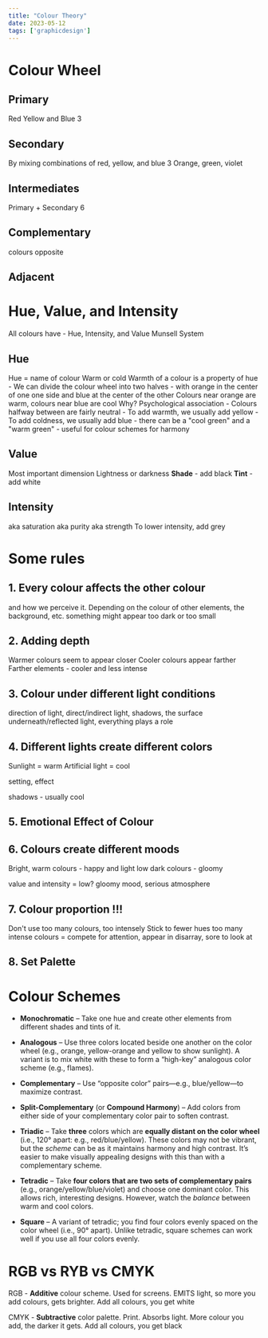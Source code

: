 ```yaml
---
title: "Colour Theory"
date: 2023-05-12
tags: ['graphicdesign']
---
```


# Colour Wheel
## Primary
Red Yellow and Blue
3
## Secondary
By mixing combinations of red, yellow, and blue
3
Orange, green, violet
## Intermediates
Primary + Secondary
6

## Complementary 
colours opposite

## Adjacent


# Hue, Value, and Intensity

All colours have - Hue, Intensity, and Value
Munsell System

## Hue 
Hue = name of colour
Warm or cold
Warmth of a colour is a property of hue
	- We can divide the colour wheel into two halves - 
	  with orange in the center of one one side  and blue at the center of the other   Colours near orange are warm, colours near blue are cool
	  Why? Psychological association
	  - Colours halfway between are fairly neutral
	  - To add warmth, we usually add yellow
	  - To add coldness, we usually add blue
	  - there can be a "cool green" and a "warm green"
	  - useful for colour schemes for harmony

## Value 
Most important dimension
Lightness or darkness 
**Shade** - add black
**Tint** - add white

## Intensity
aka saturation aka purity aka strength
To lower intensity, add grey

# Some rules 

## 1. Every colour affects the other colour 
and how we perceive it. 
Depending on the colour of other elements, the background, etc. something might appear too dark or too small

## 2. Adding depth 
Warmer colours seem to appear closer 
Cooler colours appear farther
Farther elements - cooler and less intense

## 3. Colour under different light conditions
direction of light, direct/indirect light, shadows, the surface underneath/reflected light, everything plays a role

## 4. Different lights create different colors
Sunlight = warm
Artificial light = cool 

setting, effect 

shadows - usually cool

## 5. Emotional Effect of Colour

## 6. Colours create different moods
Bright, warm colours - happy and light
low dark colours - gloomy

value and intensity = low? gloomy mood, serious atmosphere

## 7. Colour proportion !!!
Don't use too many colours, too intensely 
Stick to fewer hues 
too many intense colours = compete for attention, appear in disarray, sore to look at

## 8. Set Palette

# Colour Schemes
-   **Monochromatic** – Take one hue and create other elements from different shades and tints of it.
   
-   **Analogous** – Use three colors located beside one another on the color wheel (e.g., orange, yellow-orange and yellow to show sunlight). A variant is to mix white with these to form a “high-key” analogous color scheme (e.g., flames).    

-   **Complementary** – Use “opposite color” pairs—e.g., blue/yellow—to maximize contrast.

-   **Split-Complementary** (or **Compound Harmony**) – Add colors from either side of your complementary color pair to soften contrast.

-   **Triadic** – Take **three** colors which are **equally distant on the color wheel** (i.e., 120° apart: e.g., red/blue/yellow). These colors may not be vibrant, but the _scheme_ can be as it maintains harmony and high contrast. It’s easier to make visually appealing designs with this than with a complementary scheme.
   
-   **Tetradic** – Take **four colors that are two sets of complementary pairs** (e.g., orange/yellow/blue/violet) and choose one dominant color. This allows rich, interesting designs. However, watch the _balance_ between warm and cool colors.
    
-   **Square** – A variant of tetradic; you find four colors evenly spaced on the color wheel (i.e., 90° apart). Unlike tetradic, square schemes can work well if you use all four colors evenly.

# RGB vs RYB vs CMYK

RGB - **Additive** colour scheme. Used for screens. EMITS light, so more you add colours, gets brighter. Add all colours, you get white

CMYK - **Subtractive** color palette. Print. Absorbs light. More colour you add, the darker it gets. Add all colours, you get black
